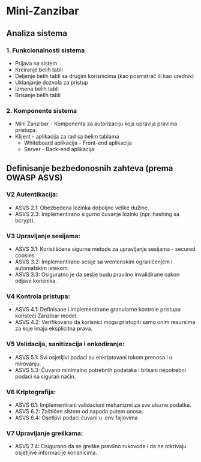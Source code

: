 # Mini-Zanzibar

## Analiza sistema

### 1. Funkcionalnosti sistema
- Prijava na sistem
- Kreiranje belih tabli
- Deljenje belih tabli sa drugim korisnicima (kao posmatrač ili kao urednik)
- Uklanjanje dozvola za pristup
- Izmena belih tabli
- Brisanje belih tabli

### 2. Komponente sistema
- Mini Zanzibar - Komponenta za autorizaciju koja upravlja pravima pristupa.
- Klijent - aplikacija za rad sa belim tablama
    - Whiteboard aplikacija - Front-end aplikacija 
    - Server - Back-end aplikacija 

## Definisanje bezbedonosnih zahteva (prema OWASP ASVS)

### V2 Autentikacija:

- ASVS 2.1: Obezbeđena lozinka doboljno velike dužine.
- ASVS 2.3: Implementirano sigurno čuvanje lozinki (npr. hashing sa bcrypt).

### V3 Upravljanje sesijama:

- ASVS 3.1: Koristišćene sigurne metode za upravljanje sesijama - secured cookies
- ASVS 3.2: Implementirane sesije sa vremenskim ograničenjem i automatskim istekom.
- ASVS 3.3: Osiguratno je da sesije budu pravilno invalidirane nakon odjave korisnika.

### V4 Kontrola pristupa:

- ASVS 4.1: Definisane i implementirane granularne kontrole pristupa koristeći Zanzibar model.
- ASVS 4.2: Verifikovano da korisnici mogu pristupiti samo onim resursima za koje imaju eksplicitna prava.

### V5 Validacija, sanitizacija i enkodiranje:

- ASVS 5.1: Svi osjetljivi podaci su enkriptovani tokom prenosa i u mirovanju.
- ASVS 5.3: Čuvano minimalno potrebnih podataka i brisani nepotrebni podaci na siguran način.

### V6 Kriptografija:

- ASVS 6.1: Implementirani validacioni mehanizmi za sve ulazne podatke.
- ASVS 6.2: Zaštićen sistem od napada putem unosa.
- ASVS 6.4: Osetljivi podaci čuvani u .env fajlovima

### V7 Upravljanje greškama:

- ASVS 7.4: Osigurano da se greške pravilno rukovode i da ne otkrivaju osjetljive informacije korisnicima.

